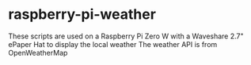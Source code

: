 # raspberry-pi-weather
These scripts are used on a Raspberry Pi Zero W with a Waveshare 2.7" ePaper Hat to display the local weather
The weather API is from OpenWeatherMap
